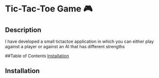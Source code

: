 # Tic-Tac-Toe Game 🎮

## Description
I have developed a small tictactoe application in which you can either play against a player or against an AI that has different strengths

##Table of Contents
[Installation](#installation)

## Installation
